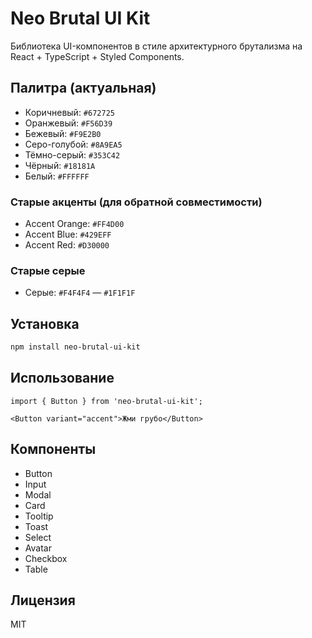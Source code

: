 # Neo Brutal UI Kit

Библиотека UI-компонентов в стиле архитектурного брутализма на React + TypeScript + Styled Components.

## Палитра (актуальная)
- Коричневый: `#672725`
- Оранжевый: `#F56D39`
- Бежевый: `#F9E2B0`
- Серо-голубой: `#8A9EA5`
- Тёмно-серый: `#353C42`
- Чёрный: `#18181A`
- Белый: `#FFFFFF`

### Старые акценты (для обратной совместимости)
- Accent Orange: `#FF4D00`
- Accent Blue: `#429EFF`
- Accent Red: `#D30000`

### Старые серые
- Серые: `#F4F4F4` — `#1F1F1F`

## Установка
```bash
npm install neo-brutal-ui-kit
```

## Использование
```tsx
import { Button } from 'neo-brutal-ui-kit';

<Button variant="accent">Жми грубо</Button>
```

## Компоненты
- Button
- Input
- Modal
- Card
- Tooltip
- Toast
- Select
- Avatar
- Checkbox
- Table

## Лицензия
MIT
